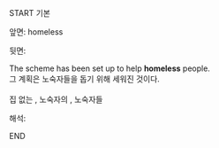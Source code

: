 START
기본

앞면:
homeless


뒷면:
<div>The scheme has been set up to help <b>homeless</b> people. </div><div>그 계획은 노숙자들을 돕기 위해 세워진 것이다.</div><div><br></div><div>집 없는 , <span>노숙자의 , 노숙자들</span></div>


해석:
<!--ID: 1746614454063-->
END